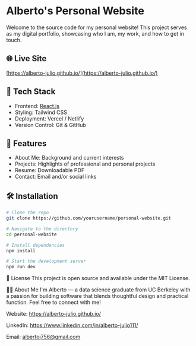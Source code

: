 # Alberto's Personal Website

Welcome to the source code for my personal website! This project serves as my digital portfolio, showcasing who I am, my work, and how to get in touch.

## 🌐 Live Site
[https://alberto-julio.github.io/](https://alberto-julio.github.io/)

## 🚀 Tech Stack

- Frontend: [React.js](https://react.dev/)
- Styling: Tailwind CSS
- Deployment: Vercel / Netlify
- Version Control: Git & GitHub

## 🧰 Features

- About Me: Background and current interests
- Projects: Highlights of professional and personal projects
- Resume: Downloadable PDF
- Contact: Email and/or social links

## 🛠️ Installation

```bash
# Clone the repo
git clone https://github.com/yourusername/personal-website.git

# Navigate to the directory
cd personal-website

# Install dependencies
npm install

# Start the development server
npm run dev
```

📄 License
This project is open source and available under the MIT License.

🙋‍♂️ About Me
I'm Alberto — a data science graduate from UC Berkeley with a passion for building software that blends thoughtful design and practical function. Feel free to connect with me!

Website: https://alberto-julio.github.io/

LinkedIn: https://www.linkedin.com/in/alberto-julio111/

Email: albertoj756@gmail.com
